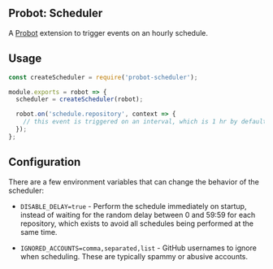 ## Probot: Scheduler

A [Probot](https://github.com/probot/probot) extension to trigger events on an hourly schedule.

## Usage

```js
const createScheduler = require('probot-scheduler');

module.exports = robot => {
  scheduler = createScheduler(robot);

  robot.on('schedule.repository', context => {
    // this event is triggered on an interval, which is 1 hr by default;
  });
};
```

## Configuration

There are a few environment variables that can change the behavior of the scheduler:

- `DISABLE_DELAY=true` - Perform the schedule immediately on startup, instead of waiting for the random delay between 0 and 59:59 for each repository, which exists to avoid all schedules being performed at the same time.

- `IGNORED_ACCOUNTS=comma,separated,list` - GitHub usernames to ignore when scheduling. These are typically spammy or abusive accounts.
